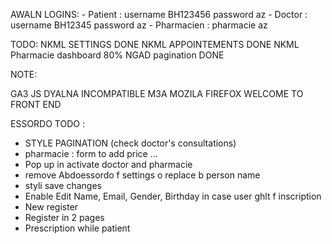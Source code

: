 AWALN LOGINS:
	- Patient :  username BH123456 password az
	- Doctor :  username BH12345 password az
	- Pharmacien : pharmacie az

TODO:
NKML SETTINGS DONE
NKML APPOINTEMENTS DONE
NKML Pharmacie dashboard 80%
NGAD pagination	DONE

NOTE:

GA3 JS DYALNA INCOMPATIBLE M3A MOZILA FIREFOX WELCOME TO FRONT END


ESSORDO TODO :
- STYLE PAGINATION (check doctor's consultations)
- pharmacie :  form to add price ...
- Pop up in activate doctor and pharmacie
- remove Abdoessordo f settings o replace b person name
- styli save changes
- Enable Edit Name, Email, Gender, Birthday in case user ghlt f inscription
- New register
- Register in 2 pages 
- Prescription while patient

